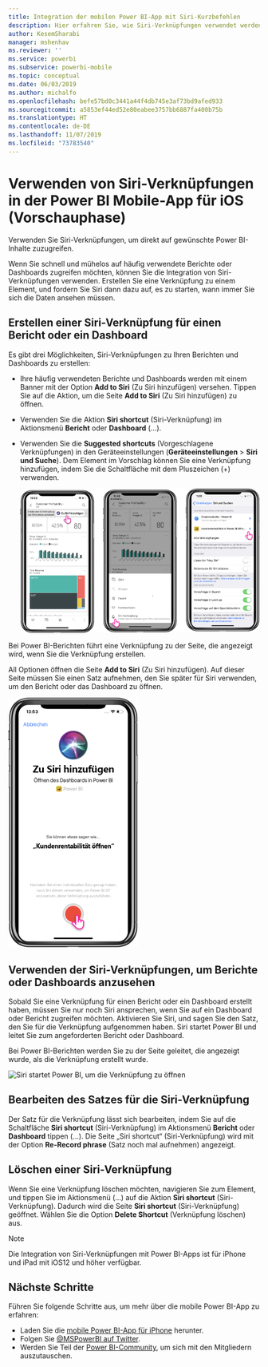 ```yaml
---
title: Integration der mobilen Power BI-App mit Siri-Kurzbefehlen
description: Hier erfahren Sie, wie Siri-Verknüpfungen verwendet werden können, um direkt auf gewünschte Power BI-Inhalte zuzugreifen.
author: KesemSharabi
manager: mshenhav
ms.reviewer: ''
ms.service: powerbi
ms.subservice: powerbi-mobile
ms.topic: conceptual
ms.date: 06/03/2019
ms.author: michalfo
ms.openlocfilehash: befe57bd0c3441a44f4db745e3af73bd9afed933
ms.sourcegitcommit: a5853ef44ed52e80eabee3757bb6887fa400b75b
ms.translationtype: HT
ms.contentlocale: de-DE
ms.lasthandoff: 11/07/2019
ms.locfileid: "73783540"
---
```

# <a name="using-siri-shortcuts-in-power-bi-mobile-ios-app-preview"></a>Verwenden von Siri-Verknüpfungen in der Power BI Mobile-App für iOS (Vorschauphase)

Verwenden Sie Siri-Verknüpfungen, um direkt auf gewünschte Power BI-Inhalte zuzugreifen.

Wenn Sie schnell und mühelos auf häufig verwendete Berichte oder Dashboards zugreifen möchten, können Sie die Integration von Siri-Verknüpfungen verwenden. Erstellen Sie eine Verknüpfung zu einem Element, und fordern Sie Siri dann dazu auf, es zu starten, wann immer Sie sich die Daten ansehen müssen.

## <a name="create-siri-shortcut-for-a-report-or-dashboard"></a>Erstellen einer Siri-Verknüpfung für einen Bericht oder ein Dashboard

Es gibt drei Möglichkeiten, Siri-Verknüpfungen zu Ihren Berichten und Dashboards zu erstellen:

- Ihre häufig verwendeten Berichte und Dashboards werden mit einem Banner mit der Option **Add to Siri** (Zu Siri hinzufügen) versehen. Tippen Sie auf die Aktion, um die Seite **Add to Siri** (Zu Siri hinzufügen) zu öffnen.
    
- Verwenden Sie die Aktion **Siri shortcut** (Siri-Verknüpfung) im Aktionsmenü **Bericht** oder **Dashboard** (…).
    
- Verwenden Sie die **Suggested shortcuts** (Vorgeschlagene Verknüpfungen) in den Geräteeinstellungen (**Geräteeinstellungen** > **Siri und Suche**). Dem Element im Vorschlag können Sie eine Verknüpfung hinzufügen, indem Sie die Schaltfläche mit dem Pluszeichen (+) verwenden.
     
     ![Erstellen einer Verknüpfung](./media/mobile-apps-ios-siri-search/power-bi-siri-create-shortcut.png)

Bei Power BI-Berichten führt eine Verknüpfung zu der Seite, die angezeigt wird, wenn Sie die Verknüpfung erstellen. 

All Optionen öffnen die Seite **Add to Siri** (Zu Siri hinzufügen). Auf dieser Seite müssen Sie einen Satz aufnehmen, den Sie später für Siri verwenden, um den Bericht oder das Dashboard zu öffnen. 
   
![Seite „Add to Siri“ (Zu Siri hinzufügen)](./media/mobile-apps-ios-siri-search/power-bi-siri-add-page.png)
    

## <a name="use-siri-shortcuts-to-view-report-or-dashboard"></a>Verwenden der Siri-Verknüpfungen, um Berichte oder Dashboards anzusehen

Sobald Sie eine Verknüpfung für einen Bericht oder ein Dashboard erstellt haben, müssen Sie nur noch Siri ansprechen, wenn Sie auf ein Dashboard oder Bericht zugreifen möchten.
Aktivieren Sie Siri, und sagen Sie den Satz, den Sie für die Verknüpfung aufgenommen haben. Siri startet Power BI und leitet Sie zum angeforderten Bericht oder Dashboard. 

Bei Power BI-Berichten werden Sie zu der Seite geleitet, die angezeigt wurde, als die Verknüpfung erstellt wurde.


  ![Siri startet Power BI, um die Verknüpfung zu öffnen](./media/mobile-apps-ios-siri-search/power-bi-siri-open.png)
  

## <a name="edit-siri-shortcut-phrase"></a>Bearbeiten des Satzes für die Siri-Verknüpfung 
Der Satz für die Verknüpfung lässt sich bearbeiten, indem Sie auf die Schaltfläche **Siri shortcut** (Siri-Verknüpfung) im Aktionsmenü **Bericht** oder **Dashboard** tippen (…). Die Seite „Siri shortcut“ (Siri-Verknüpfung) wird mit der Option **Re-Record phrase** (Satz noch mal aufnehmen) angezeigt. 

## <a name="delete-siri-shortcut"></a>Löschen einer Siri-Verknüpfung 
Wenn Sie eine Verknüpfung löschen möchten, navigieren Sie zum Element, und tippen Sie im Aktionsmenü (…) auf die Aktion **Siri shortcut** (Siri-Verknüpfung). Dadurch wird die Seite **Siri shortcut** (Siri-Verknüpfung) geöffnet. Wählen Sie die Option **Delete Shortcut** (Verknüpfung löschen) aus.


> [!NOTE]
> Die Integration von Siri-Verknüpfungen mit Power BI-Apps ist für iPhone und iPad mit iOS12 und höher verfügbar.
> 

## <a name="next-steps"></a>Nächste Schritte
Führen Sie folgende Schritte aus, um mehr über die mobile Power BI-App zu erfahren: 

* Laden Sie die [mobile Power BI-App für iPhone](https://go.microsoft.com/fwlink/?LinkId=522062) herunter.
* Folgen Sie [@MSPowerBI auf Twitter](https://twitter.com/MSPowerBI).
* Werden Sie Teil der [Power BI-Community](https://community.powerbi.com/), um sich mit den Mitgliedern auszutauschen.

